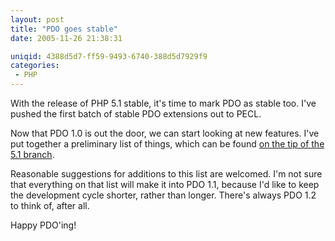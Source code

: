 ```yaml
---
layout: post
title: "PDO goes stable"
date: 2005-11-26 21:38:31

uniqid: 4388d5d7-ff59-9493-6740-388d5d7929f9
categories: 
 - PHP
---
```

<p>With the release of PHP 5.1 stable, it's time to mark PDO as stable too.  I've pushed the first batch of stable PDO extensions out to PECL.   </p>
<p>Now that PDO 1.0 is out the door, we can start looking at new features. I've put together a preliminary list of things, which can be found <a href="http://viewcvs.php.net/viewcvs.cgi/php-src/ext/pdo/TODO?rev=1.6.2.2">on the tip of the 5.1 branch</a>.   </p>
<p>Reasonable suggestions for additions to this list are welcomed.  I'm not sure that everything on that list will make it into PDO 1.1, because I'd like to keep the development cycle shorter, rather than longer.  There's always PDO 1.2 to think of, after all.   </p>
<p>Happy PDO'ing!  </p>
